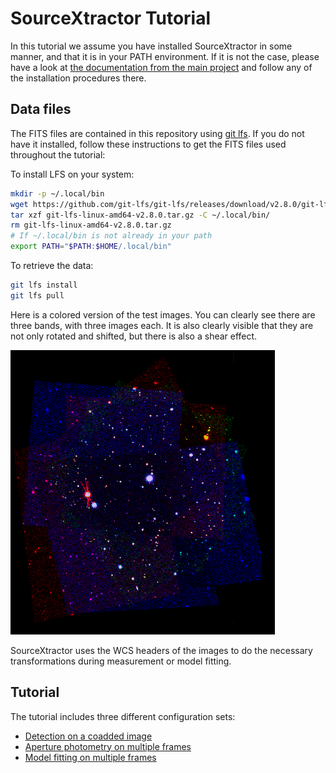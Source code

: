 # SourceXtractor Tutorial

In this tutorial we assume you have installed SourceXtractor in some manner,
and that it is in your PATH environment. If it is not the case,
please have a look at [the documentation from the main project](https://github.com/astrorama/SourceXtractorPlusPlus/blob/master/README.md)
and follow any of the installation procedures there.

## Data files
The FITS files are contained in this repository using [git lfs](https://git-lfs.github.com/). If you do not have it installed, follow these instructions
to get the FITS files used throughout the tutorial:

To install LFS on your system:

```bash
mkdir -p ~/.local/bin
wget https://github.com/git-lfs/git-lfs/releases/download/v2.8.0/git-lfs-linux-amd64-v2.8.0.tar.gz
tar xzf git-lfs-linux-amd64-v2.8.0.tar.gz -C ~/.local/bin/
rm git-lfs-linux-amd64-v2.8.0.tar.gz
# If ~/.local/bin is not already in your path
export PATH="$PATH:$HOME/.local/bin"
```

To retrieve the data:

```bash
git lfs install
git lfs pull
```

Here is a colored version of the test images. You can clearly see there are
three bands, with three images each. It is also clearly visible that they are
not only rotated and shifted, but there is also a shear effect.

![Composite image](images/composite.png)

SourceXtractor uses the WCS headers of the images to do the necessary
transformations during measurement or model fitting.

## Tutorial

The tutorial includes three different configuration sets:

* [Detection on a coadded image](detection/README.md)
* [Aperture photometry on multiple frames](measurement/README.md)
* [Model fitting on multiple frames](modelfitting/README.md)
